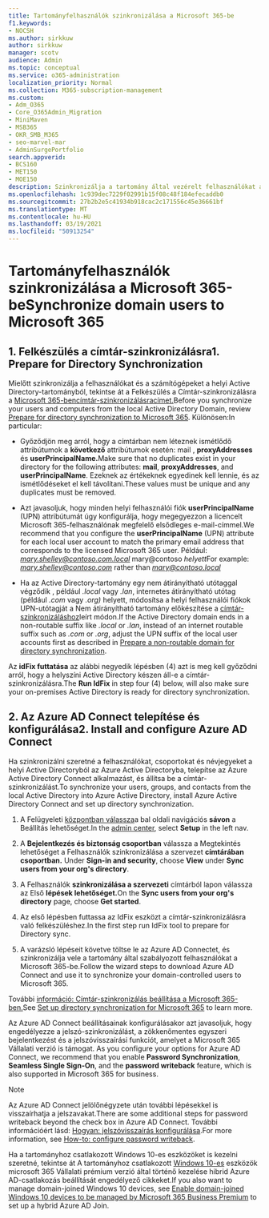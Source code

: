 ```yaml
---
title: Tartományfelhasználók szinkronizálása a Microsoft 365-be
f1.keywords:
- NOCSH
ms.author: sirkkuw
author: sirkkuw
manager: scotv
audience: Admin
ms.topic: conceptual
ms.service: o365-administration
localization_priority: Normal
ms.collection: M365-subscription-management
ms.custom:
- Adm_O365
- Core_O365Admin_Migration
- MiniMaven
- MSB365
- OKR_SMB_M365
- seo-marvel-mar
- AdminSurgePortfolio
search.appverid:
- BCS160
- MET150
- MOE150
description: Szinkronizálja a tartomány által vezérelt felhasználókat a Microsoft 365 Vállalati verzióval.
ms.openlocfilehash: 1c939dec7229f02991b15f08c48f184efecaddb0
ms.sourcegitcommit: 27b2b2e5c41934b918cac2c171556c45e36661bf
ms.translationtype: MT
ms.contentlocale: hu-HU
ms.lasthandoff: 03/19/2021
ms.locfileid: "50913254"
---
```

# <a name="synchronize-domain-users-to-microsoft-365"></a><span data-ttu-id="14de4-103">Tartományfelhasználók szinkronizálása a Microsoft 365-be</span><span class="sxs-lookup"><span data-stu-id="14de4-103">Synchronize domain users to Microsoft 365</span></span>

## <a name="1-prepare-for-directory-synchronization"></a><span data-ttu-id="14de4-104">1. Felkészülés a címtár-szinkronizálásra</span><span class="sxs-lookup"><span data-stu-id="14de4-104">1. Prepare for Directory Synchronization</span></span> 

<span data-ttu-id="14de4-105">Mielőtt szinkronizálja a felhasználókat és a számítógépeket a helyi Active Directory-tartományból, tekintse át a Felkészülés a Címtár-szinkronizálásra a [Microsoft 365-bencímtár-szinkronizálásracímet.](../enterprise/prepare-for-directory-synchronization.md)</span><span class="sxs-lookup"><span data-stu-id="14de4-105">Before you synchronize your users and computers from the local Active Directory Domain, review [Prepare for directory synchronization to Microsoft 365](../enterprise/prepare-for-directory-synchronization.md).</span></span> <span data-ttu-id="14de4-106">Különösen:</span><span class="sxs-lookup"><span data-stu-id="14de4-106">In particular:</span></span>

   - <span data-ttu-id="14de4-107">Győződjön meg arról, hogy a címtárban nem léteznek ismétlődő attribútumok a **következő** attribútumok esetén: mail , **proxyAddresses** és **userPrincipalName.**</span><span class="sxs-lookup"><span data-stu-id="14de4-107">Make sure that no duplicates exist in your directory for the following attributes: **mail**, **proxyAddresses**, and **userPrincipalName**.</span></span> <span data-ttu-id="14de4-108">Ezeknek az értékeknek egyedinek kell lennie, és az ismétlődéseket el kell távolítani.</span><span class="sxs-lookup"><span data-stu-id="14de4-108">These values must be unique and any duplicates must be removed.</span></span>
   
   - <span data-ttu-id="14de4-109">Azt javasoljuk, hogy minden helyi felhasználói fiók **userPrincipalName** (UPN) attribútumát úgy konfigurálja, hogy megegyezzon a licencelt Microsoft 365-felhasználónak megfelelő elsődleges e-mail-címmel.</span><span class="sxs-lookup"><span data-stu-id="14de4-109">We recommend that you configure the **userPrincipalName** (UPN) attribute for each local user account to match the primary email address that corresponds to the licensed Microsoft 365 user.</span></span> <span data-ttu-id="14de4-110">Például: *mary.shelley@contoso.com.local* mary@contoso *helyett*</span><span class="sxs-lookup"><span data-stu-id="14de4-110">For example: *mary.shelley@contoso.com* rather than *mary@contoso.local*</span></span>
   
   - <span data-ttu-id="14de4-111">Ha az Active Directory-tartomány egy nem átirányítható utótaggal végződik , például *.local* vagy *.lan*, internetes átirányítható utótag (például *.com* vagy *.org)* helyett, módosítsa a helyi felhasználói fiókok UPN-utótagját a Nem átirányítható tartomány előkészítése a [címtár-szinkronizáláshoz](../enterprise/prepare-a-non-routable-domain-for-directory-synchronization.md)leírt módon.</span><span class="sxs-lookup"><span data-stu-id="14de4-111">If the Active Directory domain ends in a non-routable suffix like *.local* or *.lan*, instead of an internet routable suffix such as *.com* or *.org*, adjust the UPN suffix of the local user accounts first as described in [Prepare a non-routable domain for directory synchronization](../enterprise/prepare-a-non-routable-domain-for-directory-synchronization.md).</span></span> 

<span data-ttu-id="14de4-112">Az **idFix futtatása** az alábbi negyedik lépésben (4) azt is meg kell győződni arról, hogy a helyszíni Active Directory készen áll-e a címtár-szinkronizálásra.</span><span class="sxs-lookup"><span data-stu-id="14de4-112">The **Run IdFix** in step four (4) below, will also make sure your on-premises Active Directory is ready for directory synchronization.</span></span>

## <a name="2-install-and-configure-azure-ad-connect"></a><span data-ttu-id="14de4-113">2. Az Azure AD Connect telepítése és konfigurálása</span><span class="sxs-lookup"><span data-stu-id="14de4-113">2. Install and configure Azure AD Connect</span></span>

<span data-ttu-id="14de4-114">Ha szinkronizálni szeretné a felhasználókat, csoportokat és névjegyeket a helyi Active Directoryból az Azure Active Directoryba, telepítse az Azure Active Directory Connect alkalmazást, és állítsa be a címtár-szinkronizálást.</span><span class="sxs-lookup"><span data-stu-id="14de4-114">To synchronize your users, groups, and contacts from the local Active Directory into Azure Active Directory, install Azure Active Directory Connect and set up directory synchronization.</span></span> 

 1. <span data-ttu-id="14de4-115">A Felügyeleti [központban válassza](https://go.microsoft.com/fwlink/p/?linkid=2024339)a bal oldali navigációs **sávon** a Beállítás lehetőséget.</span><span class="sxs-lookup"><span data-stu-id="14de4-115">In the [admin center](https://go.microsoft.com/fwlink/p/?linkid=2024339), select **Setup** in the left nav.</span></span>

 2. <span data-ttu-id="14de4-116">A **Bejelentkezés és biztonság csoportban** válassza a Megtekintés lehetőséget a Felhasználók szinkronizálása a szervezet **címtárában csoportban.** </span><span class="sxs-lookup"><span data-stu-id="14de4-116">Under **Sign-in and security**, choose **View**  under **Sync users from your org's directory**.</span></span>

 3. <span data-ttu-id="14de4-117">A Felhasználók **szinkronizálása a szervezeti** címtárból lapon válassza az Első **lépések lehetőséget.**</span><span class="sxs-lookup"><span data-stu-id="14de4-117">On the **Sync users from your org's directory** page, choose **Get started**.</span></span>

 4. <span data-ttu-id="14de4-118">Az első lépésben futtassa az IdFix eszközt a címtár-szinkronizálásra való felkészüléshez.</span><span class="sxs-lookup"><span data-stu-id="14de4-118">In the first step  run IdFix tool to prepare for Directory sync.</span></span>

 5. <span data-ttu-id="14de4-119">A varázsló lépéseit követve töltse le az Azure AD Connectet, és szinkronizálja vele a tartomány által szabályozott felhasználókat a Microsoft 365-be.</span><span class="sxs-lookup"><span data-stu-id="14de4-119">Follow the wizard steps to download Azure AD Connect and use it to synchronize your domain-controlled users to Microsoft 365.</span></span>


<span data-ttu-id="14de4-120">További [információ: Címtár-szinkronizálás beállítása a Microsoft 365-ben.](../enterprise/set-up-directory-synchronization.md)</span><span class="sxs-lookup"><span data-stu-id="14de4-120">See [Set up directory synchronization for Microsoft 365](../enterprise/set-up-directory-synchronization.md) to learn more.</span></span>

<span data-ttu-id="14de4-121">Az Azure AD Connect beállításainak konfigurálásakor azt javasoljuk, hogy engedélyezze a  jelszó-szinkronizálást, a zökkenőmentes egyszeri bejelentkezést és a jelszóvisszaírási funkciót, amelyet a Microsoft 365 Vállalati verzió is támogat. </span><span class="sxs-lookup"><span data-stu-id="14de4-121">As you configure your options for Azure AD Connect, we recommend that you enable **Password Synchronization**, **Seamless Single Sign-On**, and the **password writeback** feature, which is also supported in Microsoft 365 for business.</span></span>

> [!NOTE]
> <span data-ttu-id="14de4-122">Az Azure AD Connect jelölőnégyzete után további lépésekkel is visszaírhatja a jelszavakat.</span><span class="sxs-lookup"><span data-stu-id="14de4-122">There are some additional steps for password writeback beyond the check box in Azure AD Connect.</span></span> <span data-ttu-id="14de4-123">További információért lásd: [Hogyan: jelszóvisszaírás konfigurálása](/azure/active-directory/authentication/howto-sspr-writeback).</span><span class="sxs-lookup"><span data-stu-id="14de4-123">For more information, see [How-to: configure password writeback](/azure/active-directory/authentication/howto-sspr-writeback).</span></span> 

<span data-ttu-id="14de4-124">Ha a tartományhoz csatlakozott Windows 10-es eszközöket is kezelni szeretné, tekintse át A tartományhoz csatlakozott [Windows 10-es](manage-windows-devices.md) eszközök microsoft 365 Vállalati prémium verzió által történő kezelése hibrid Azure AD-csatlakozás beállítását engedélyező cikkeket.</span><span class="sxs-lookup"><span data-stu-id="14de4-124">If you also want to manage domain-joined Windows 10 devices, see [Enable domain-joined Windows 10 devices to be managed by Microsoft 365 Business Premium](manage-windows-devices.md) to set up a hybrid Azure AD Join.</span></span>